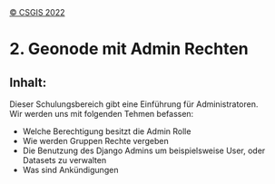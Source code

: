 <!-- the Menu -->
<link rel="stylesheet" media="all" href="../styles.css" />
<div id="logo"><a href="https://csgis.de">© CSGIS 2022</a></div>
<div id="menu"></div>
<div id="jumpMenu"></div>
<script src="../menu.js"></script>
<script src="../jumpmenu.js"></script>
<!-- the Menu -->




# 2. Geonode mit Admin Rechten

## Inhalt:

Dieser Schulungsbereich gibt eine Einführung für Administratoren.  
Wir werden uns mit folgenden Tehmen befassen:

- Welche Berechtigung besitzt die Admin Rolle
- Wie werden Gruppen Rechte vergeben
- Die Benutzung des Django Admins um beispielsweise User, oder Datasets zu verwalten
- Was sind Ankündigungen
